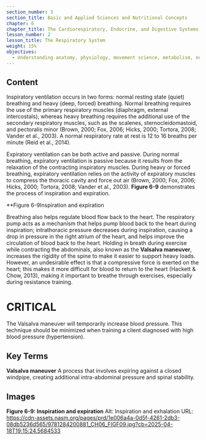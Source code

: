 ```yaml
---
section_number: 3
section_title: Basic and Applied Sciences and Nutritional Concepts
chapter: 6
chapter_title: The Cardiorespiratory, Endocrine, and Digestive Systems
lesson_number: 2
lesson_title: The Respiratory System
weight: 15%
objectives:
  - Understanding anatomy, physiology, movement science, metabolism, nutrition, and supplementation.
---
```


## Content
Inspiratory ventilation occurs in two forms: normal resting state (quiet) breathing and heavy (deep, forced) breathing. Normal breathing requires the use of the primary respiratory muscles (diaphragm, external intercostals), whereas heavy breathing requires the additional use of the secondary respiratory muscles, such as the scalenes, sternocleidomastoid, and pectoralis minor (Brown, 2000; Fox, 2006; Hicks, 2000; Tortora, 2008; Vander et al., 2003). A normal respiratory rate at rest is 12 to 16 breaths per minute (Reid et al., 2014).

Expiratory ventilation can be both active and passive. During normal breathing, expiratory ventilation is passive because it results from the relaxation of the contracting inspiratory muscles. During heavy or forced breathing, expiratory ventilation relies on the activity of expiratory muscles to compress the thoracic cavity and force out air (Brown, 2000; Fox, 2006; Hicks, 2000; Tortora, 2008; Vander et al., 2003). **Figure 6-9** demonstrates the process of inspiration and expiration.

**Figure 6-9Inspiration and expiration

Breathing also helps regulate blood flow back to the heart. The respiratory pump acts as a mechanism that helps pump blood back to the heart during inspiration; intrathoracic pressure decreases during inspiration, causing a drop in pressure in the right atrium of the heart, and helps improve the circulation of blood back to the heart. Holding in breath during exercise while contracting the abdominals, also known as the **Valsalva maneuver**, increases the rigidity of the spine to make it easier to support heavy loads. However, an undesirable effect is that a compressive force is exerted on the heart; this makes it more difficult for blood to return to the heart (Hackett & Chow, 2013), making it important to breathe through exercises, especially during resistance training.

# CRITICAL

The Valsalva maneuver will temporarily increase blood pressure. This technique should be minimized when training a client diagnosed with high blood pressure (hypertension).

## Key Terms

**Valsalva maneuver**
A process that involves expiring against a closed windpipe, creating additional intra-abdominal pressure and spinal stability.

## Images

**Figure 6-9: Inspiration and expiration**
Alt: Inspiration and exhalation
URL: https://cdn-assets.nasm.org/pages/prd/1e006a4a-0d5f-4261-2db3-08db5236d565/9781284200881_CH06_FIGF09.jpg?cb=2025-04-18T19:15:24.5684533